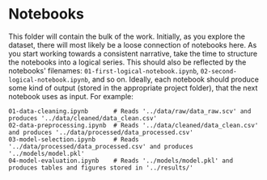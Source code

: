 # Notebooks
This folder will contain the bulk of the work. Initially, as you explore the dataset, there will most likely be a loose connection of notebooks here. As you start working towards a consistent narrative, take the time to structure the notebooks into a logical series. This should also be reflected by the notebooks' filenames: `01-first-logical-notebook.ipynb`, `02-second-logical-notebook.ipynb`, and so on. Ideally, each notebook should produce some kind of output (stored in the appropriate project folder), that the next notebook uses as input. For example:

```
01-data-cleaning.ipynb       # Reads '../data/raw/data_raw.scv' and produces '../data/cleaned/data_clean.csv'
02-data-preprocessing.ipynb  # Reads '../data/cleaned/data_clean.csv' and produces '../data/processed/data_processed.csv'
03-model-selection.ipynb     # Reads '../data/processed/data_processed.csv' and produces '../models/model.pkl'
04-model-evaluation.ipynb    # Reads '../models/model.pkl' and produces tables and figures stored in '../results/'

```
